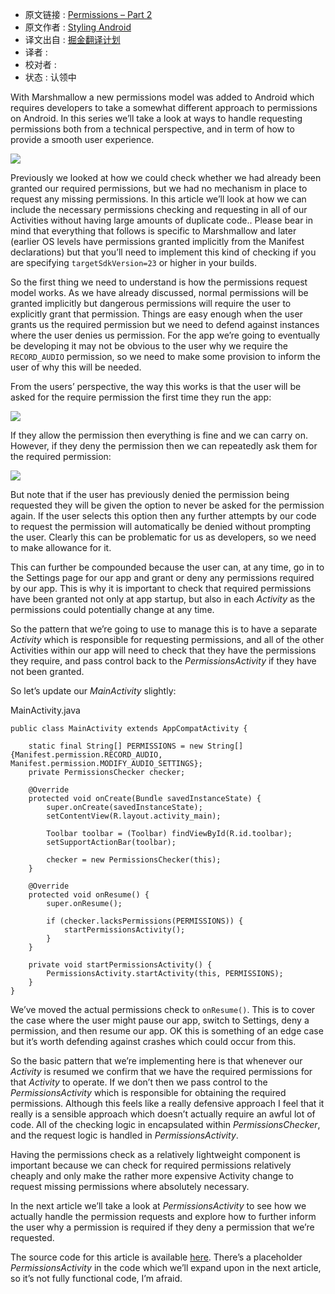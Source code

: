 * 原文链接 : [Permissions – Part 2](https://blog.stylingandroid.com/permissions-part-2/)
* 原文作者 : [Styling Android](https://blog.stylingandroid.com/)
* 译文出自 : [掘金翻译计划](https://github.com/xitu/gold-miner)
* 译者 : 
* 校对者 :
* 状态 : 认领中


With Marshmallow a new permissions model was added to Android which requires developers to take a somewhat different approach to permissions on Android. In this series we’ll take a look at ways to handle requesting permissions both from a technical perspective, and in term of how to provide a smooth user experience.  

[![](http://ww3.sinaimg.cn/large/9b5c8bd8jw1f0krztdaoej206o06o0sy.jpg)](https://blog.stylingandroid.com/permissions-part-1/icon_no_permission/)  

Previously we looked at how we could check whether we had already been granted our required permissions, but we had no mechanism in place to request any missing permissions. In this article we’ll look at how we can include the necessary permissions checking and requesting in all of our Activities without having large amounts of duplicate code.. Please bear in mind that everything that follows is specific to Marshmallow and later (earlier OS levels have permissions granted implicitly from the Manifest declarations) but that you’ll need to implement this kind of checking if you are specifying `targetSdkVersion=23` or higher in your builds.

So the first thing we need to understand is how the permissions request model works. As we have already discussed, normal permissions will be granted implicitly but dangerous permissions will require the user to explicitly grant that permission. Things are easy enough when the user grants us the required permission but we need to defend against instances where the user denies us permission. For the app we’re going to eventually be developing it may not be obvious to the user why we require the `RECORD_AUDIO` permission, so we need to make some provision to inform the user of why this will be needed.

From the users’ perspective, the way this works is that the user will be asked for the require permission the first time they run the app:

[![](http://ww2.sinaimg.cn/large/9b5c8bd8jw1f0ks01vnq4j208c069jrd.jpg)](https://blog.stylingandroid.com/?attachment_id=3484)

If they allow the permission then everything is fine and we can carry on. However, if they deny the permission then we can repeatedly ask them for the required permission:

[![](http://ww3.sinaimg.cn/large/9b5c8bd8jw1f0ks09cnnuj208c069dft.jpg)](https://blog.stylingandroid.com/?attachment_id=3485)

But note that if the user has previously denied the permission being requested they will be given the option to never be asked for the permission again. If the user selects this option then any further attempts by our code to request the permission will automatically be denied without prompting the user. Clearly this can be problematic for us as developers, so we need to make allowance for it.

This can further be compounded because the user can, at any time, go in to the Settings page for our app and grant or deny any permissions required by our app. This is why it is important to check that required permissions have been granted not only at app startup, but also in each _Activity_ as the permissions could potentially change at any time.

So the pattern that we’re going to use to manage this is to have a separate _Activity_ which is responsible for requesting permissions, and all of the other Activities within our app will need to check that they have the permissions they require, and pass control back to the _PermissionsActivity_ if they have not been granted.

So let’s update our _MainActivity_ slightly:


<span>MainActivity.java</span>

    public class MainActivity extends AppCompatActivity {

        static final String[] PERMISSIONS = new String[]{Manifest.permission.RECORD_AUDIO, Manifest.permission.MODIFY_AUDIO_SETTINGS};
        private PermissionsChecker checker;

        @Override
        protected void onCreate(Bundle savedInstanceState) {
            super.onCreate(savedInstanceState);
            setContentView(R.layout.activity_main);

            Toolbar toolbar = (Toolbar) findViewById(R.id.toolbar);
            setSupportActionBar(toolbar);

            checker = new PermissionsChecker(this);
        }

        @Override
        protected void onResume() {
            super.onResume();

            if (checker.lacksPermissions(PERMISSIONS)) {
                startPermissionsActivity();
            }
        }

        private void startPermissionsActivity() {
            PermissionsActivity.startActivity(this, PERMISSIONS);
        }
    }


We’ve moved the actual permissions check to `onResume()`. This is to cover the case where the user might pause our app, switch to Settings, deny a permission, and then resume our app. OK this is something of an edge case but it’s worth defending against crashes which could occur from this.

So the basic pattern that we’re implementing here is that whenever our _Activity_ is resumed we confirm that we have the required permissions for that _Activity_ to operate. If we don’t then we pass control to the _PermissionsActivity_ which is responsible for obtaining the required permissions. Although this feels like a really defensive approach I feel that it really is a sensible approach which doesn’t actually require an awful lot of code. All of the checking logic in encapsulated within _PermissionsChecker_, and the request logic is handled in _PermissionsActivity_.

Having the permissions check as a relatively lightweight component is important because we can check for required permissions relatively cheaply and only make the rather more expensive Activity change to request missing permissions where absolutely necessary.

In the next article we’ll take a look at _PermissionsActivity_ to see how we actually handle the permission requests and explore how to further inform the user why a permission is required if they deny a permission that we’re requested.

The source code for this article is available [here](https://github.com/StylingAndroid/Permissions/tree/Part2). There’s a placeholder _PermissionsActivity_ in the code which we’ll expand upon in the next article, so it’s not fully functional code, I’m afraid.

